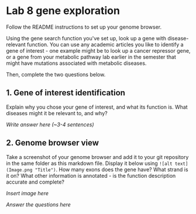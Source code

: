 # Lab 8 gene exploration

Follow the README instructions to set up your genome browser.

Using the gene search function you've set up, look up a gene with disease-relevant function. You can use any academic articles you like to identify a gene of interest - one example might be to look up a cancer repressor gene, or a gene from your metabolic pathway lab earlier in the semester that might have mutations associated with metabolic diseases.

Then, complete the two questions below.

## 1. Gene of interest identification
Explain why you chose your gene of interest, and what its function is. What diseases might it be relevant to, and why? 

_Write answer here (~3-4 sentences)_

## 2. Genome browser view
Take a screenshot of your genome browser and add it to your git repository in the same folder as this markdown file. Display it below using `![alt text](Image.png "Title")`. How many exons does the gene have? What strand is it on? What other information is annotated - is the function description accurate and complete?

_Insert image here_

_Answer the questions here_
